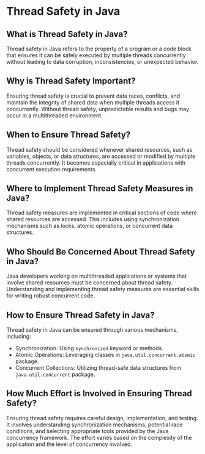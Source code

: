# Thread Safety in Java

## What is Thread Safety in Java?

Thread safety in Java refers to the property of a program or a code block that ensures it can be safely executed by multiple threads concurrently without leading to data corruption, inconsistencies, or unexpected behavior.

## Why is Thread Safety Important?

Ensuring thread safety is crucial to prevent data races, conflicts, and maintain the integrity of shared data when multiple threads access it concurrently. Without thread safety, unpredictable results and bugs may occur in a multithreaded environment.

## When to Ensure Thread Safety?

Thread safety should be considered whenever shared resources, such as variables, objects, or data structures, are accessed or modified by multiple threads concurrently. It becomes especially critical in applications with concurrent execution requirements.

## Where to Implement Thread Safety Measures in Java?

Thread safety measures are implemented in critical sections of code where shared resources are accessed. This includes using synchronization mechanisms such as locks, atomic operations, or concurrent data structures.

## Who Should Be Concerned About Thread Safety in Java?

Java developers working on multithreaded applications or systems that involve shared resources must be concerned about thread safety. Understanding and implementing thread safety measures are essential skills for writing robust concurrent code.

## How to Ensure Thread Safety in Java?

Thread safety in Java can be ensured through various mechanisms, including:
- Synchronization: Using `synchronized` keyword or methods.
- Atomic Operations: Leveraging classes in `java.util.concurrent.atomic` package.
- Concurrent Collections: Utilizing thread-safe data structures from `java.util.concurrent` package.

## How Much Effort is Involved in Ensuring Thread Safety?

Ensuring thread safety requires careful design, implementation, and testing. It involves understanding synchronization mechanisms, potential race conditions, and selecting appropriate tools provided by the Java concurrency framework. The effort varies based on the complexity of the application and the level of concurrency involved.

